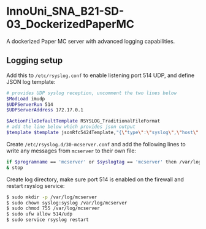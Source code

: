 # InnoUni_SNA_B21-SD-03_DockerizedPaperMC
A dockerized Paper MC server with advanced logging capabilities.

## Logging setup

Add this to `/etc/rsyslog.conf` to enable listening port 514 UDP, and define JSON log template:

```sh
# provides UDP syslog reception, uncomment the two lines below
$ModLoad imudp
$UDPServerRun 514
$UDPServerAddress 172.17.0.1

$ActionFileDefaultTemplate RSYSLOG_TraditionalFileFormat
# add the line below which provides json output
$template $template jsonRfc5424Template,"{\"type\":\"syslog\",\"host\":\"%HOSTNAME%\",\"message\":\"<%PRI%>1 %TIMESTAMP:::date-rfc3339% %HOSTNAME% %APP-NAME% %PROCID% %MSGID% %STRUCTURED-DATA% %msg:::json%\"}\n"
```

Create `/etc/rsyslog.d/30-mcserver.conf` and add the following lines to write any messages from `mcserver` to their own file:

```sh
if $programname == 'mcserver' or $syslogtag == 'mcserver' then /var/log/mcserver/mcserver.log
& stop
```

Create log directory, make sure port 514 is enabled on the firewall and restart rsyslog service:

```sh
$ sudo mkdir -p /var/log/mcserver
$ sudo chown syslog:syslog /var/log/mcserver
$ sudo chmod 755 /var/log/mcserver
$ sudo ufw allow 514/udp
$ sudo service rsyslog restart
```
